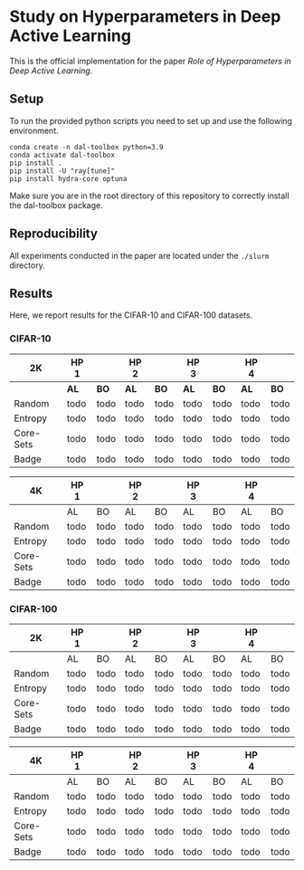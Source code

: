 # Study on Hyperparameters in Deep Active Learning
This is the official implementation for the paper *Role of Hyperparameters in Deep Active Learning*.

## Setup
To run the provided python scripts you need to set up and use the following environment.
```
conda create -n dal-toolbox python=3.9
conda activate dal-toolbox
pip install .
pip install -U "ray[tune]"
pip install hydra-core optuna
```
Make sure you are in the root directory of this repository to correctly install the dal-toolbox package.

## Reproducibility
All experiments conducted in the paper are located under the `./slurm` directory.

## Results
Here, we report results for the CIFAR-10 and CIFAR-100 datasets.

### CIFAR-10

|    2K     | HP 1     |          | HP 2     |         | HP 3     |          | HP 4     |          |
|-----------|----------|----------|----------|---------|----------|----------|----------|----------|
|           | **AL**   | **BO**   | **AL**   | **BO**  | **AL**   | **BO**   | **AL**   | **BO**   |
| Random    | todo     | todo     | todo     | todo    | todo     | todo     | todo     | todo     |
| Entropy   | todo     | todo     | todo     | todo    | todo     | todo     | todo     | todo     |
| Core-Sets | todo     | todo     | todo     | todo    | todo     | todo     | todo     | todo     |
| Badge     | todo     | todo     | todo     | todo    | todo     | todo     | todo     | todo     |

|    4K     | HP 1 |      | HP 2 |      | HP 3 |      | HP 4 |      |
|-----------|------|------|------|------|------|------|------|------|
|           | AL   | BO   | AL   | BO   | AL   | BO   | AL   | BO   |
| Random    | todo | todo | todo | todo | todo | todo | todo | todo |
| Entropy   | todo | todo | todo | todo | todo | todo | todo | todo |
| Core-Sets | todo | todo | todo | todo | todo | todo | todo | todo |
| Badge     | todo | todo | todo | todo | todo | todo | todo | todo |


### CIFAR-100

|    2K     | HP 1 |      | HP 2 |      | HP 3 |      | HP 4 |      |
|-----------|------|------|------|------|------|------|------|------|
|           | AL   | BO   | AL   | BO   | AL   | BO   | AL   | BO   |
| Random    | todo | todo | todo | todo | todo | todo | todo | todo |
| Entropy   | todo | todo | todo | todo | todo | todo | todo | todo |
| Core-Sets | todo | todo | todo | todo | todo | todo | todo | todo |
| Badge     | todo | todo | todo | todo | todo | todo | todo | todo |

|    4K     | HP 1 |      | HP 2 |      | HP 3 |      | HP 4 |      |
|-----------|------|------|------|------|------|------|------|------|
|           | AL   | BO   | AL   | BO   | AL   | BO   | AL   | BO   |
| Random    | todo | todo | todo | todo | todo | todo | todo | todo |
| Entropy   | todo | todo | todo | todo | todo | todo | todo | todo |
| Core-Sets | todo | todo | todo | todo | todo | todo | todo | todo |
| Badge     | todo | todo | todo | todo | todo | todo | todo | todo |